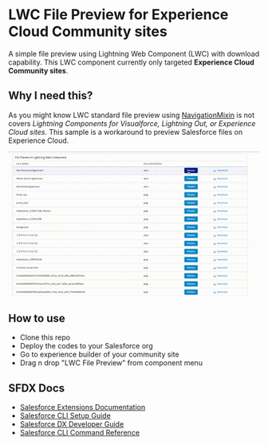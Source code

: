 # LWC File Preview for Experience Cloud Community sites

A simple file preview using Lightning Web Component (LWC) with download capability. This LWC component currently only targeted **Experience Cloud Community sites**.

## Why I need this?

As you might know LWC standard file preview using [NavigationMixin](https://developer.salesforce.com/docs/component-library/documentation/en/lwc/use_open_files) is not covers _Lightning Components for Visualforce, Lightning Out, or Experience Cloud sites_. This sample is a workaround to preview Salesforce files on Experience Cloud.

![Screenshot](imgs/out.gif)

## How to use 

- Clone this repo
- Deploy the codes to your Salesforce org
- Go to experience builder of your community site
- Drag n drop "LWC File Preview" from component menu 

## SFDX Docs

- [Salesforce Extensions Documentation](https://developer.salesforce.com/tools/vscode/)
- [Salesforce CLI Setup Guide](https://developer.salesforce.com/docs/atlas.en-us.sfdx_setup.meta/sfdx_setup/sfdx_setup_intro.htm)
- [Salesforce DX Developer Guide](https://developer.salesforce.com/docs/atlas.en-us.sfdx_dev.meta/sfdx_dev/sfdx_dev_intro.htm)
- [Salesforce CLI Command Reference](https://developer.salesforce.com/docs/atlas.en-us.sfdx_cli_reference.meta/sfdx_cli_reference/cli_reference.htm)
